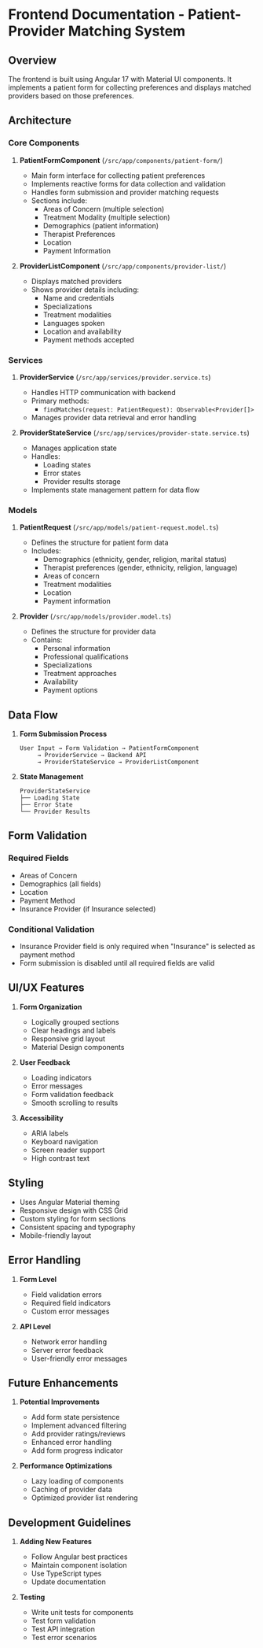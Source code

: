 # Frontend Documentation - Patient-Provider Matching System

## Overview

The frontend is built using Angular 17 with Material UI components. It implements a patient form for collecting preferences and displays matched providers based on those preferences.

## Architecture

### Core Components

1. **PatientFormComponent** (`/src/app/components/patient-form/`)

   - Main form interface for collecting patient preferences
   - Implements reactive forms for data collection and validation
   - Handles form submission and provider matching requests
   - Sections include:
     - Areas of Concern (multiple selection)
     - Treatment Modality (multiple selection)
     - Demographics (patient information)
     - Therapist Preferences
     - Location
     - Payment Information

2. **ProviderListComponent** (`/src/app/components/provider-list/`)
   - Displays matched providers
   - Shows provider details including:
     - Name and credentials
     - Specializations
     - Treatment modalities
     - Languages spoken
     - Location and availability
     - Payment methods accepted

### Services

1. **ProviderService** (`/src/app/services/provider.service.ts`)

   - Handles HTTP communication with backend
   - Primary methods:
     - `findMatches(request: PatientRequest): Observable<Provider[]>`
   - Manages provider data retrieval and error handling

2. **ProviderStateService** (`/src/app/services/provider-state.service.ts`)
   - Manages application state
   - Handles:
     - Loading states
     - Error states
     - Provider results storage
   - Implements state management pattern for data flow

### Models

1. **PatientRequest** (`/src/app/models/patient-request.model.ts`)

   - Defines the structure for patient form data
   - Includes:
     - Demographics (ethnicity, gender, religion, marital status)
     - Therapist preferences (gender, ethnicity, religion, language)
     - Areas of concern
     - Treatment modalities
     - Location
     - Payment information

2. **Provider** (`/src/app/models/provider.model.ts`)
   - Defines the structure for provider data
   - Contains:
     - Personal information
     - Professional qualifications
     - Specializations
     - Treatment approaches
     - Availability
     - Payment options

## Data Flow

1. **Form Submission Process**

   ```
   User Input → Form Validation → PatientFormComponent
        → ProviderService → Backend API
        → ProviderStateService → ProviderListComponent
   ```

2. **State Management**
   ```
   ProviderStateService
   ├── Loading State
   ├── Error State
   └── Provider Results
   ```

## Form Validation

### Required Fields

- Areas of Concern
- Demographics (all fields)
- Location
- Payment Method
- Insurance Provider (if Insurance selected)

### Conditional Validation

- Insurance Provider field is only required when "Insurance" is selected as payment method
- Form submission is disabled until all required fields are valid

## UI/UX Features

1. **Form Organization**

   - Logically grouped sections
   - Clear headings and labels
   - Responsive grid layout
   - Material Design components

2. **User Feedback**

   - Loading indicators
   - Error messages
   - Form validation feedback
   - Smooth scrolling to results

3. **Accessibility**
   - ARIA labels
   - Keyboard navigation
   - Screen reader support
   - High contrast text

## Styling

- Uses Angular Material theming
- Responsive design with CSS Grid
- Custom styling for form sections
- Consistent spacing and typography
- Mobile-friendly layout

## Error Handling

1. **Form Level**

   - Field validation errors
   - Required field indicators
   - Custom error messages

2. **API Level**
   - Network error handling
   - Server error feedback
   - User-friendly error messages

## Future Enhancements

1. **Potential Improvements**

   - Add form state persistence
   - Implement advanced filtering
   - Add provider ratings/reviews
   - Enhanced error handling
   - Add form progress indicator

2. **Performance Optimizations**
   - Lazy loading of components
   - Caching of provider data
   - Optimized provider list rendering

## Development Guidelines

1. **Adding New Features**

   - Follow Angular best practices
   - Maintain component isolation
   - Use TypeScript types
   - Update documentation

2. **Testing**
   - Write unit tests for components
   - Test form validation
   - Test API integration
   - Test error scenarios
